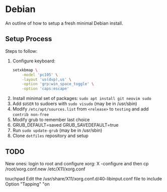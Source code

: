 # Debian

An outline of how to setup a fresh minimal Debian install.

## Setup Process

Steps to follow:
1. Configure keyboard:
   ```sh
   setxkbmap \
       -model 'pc105' \
       -layout 'us(dvp),us' \
       -option 'grp:win_space_toggle' \
       -option 'caps:escape'
   ```
2. Install minimal set of packages: `sudo apt install git neovim sudo`
3. Add `$USER` to sudoers with `sudo visudo` (may be in /usr/sbin)
4. Modify `/etc/apt/sources.list` from `<release>` to `testing`
   and add `contrib non-free`
5. Modify grub to remember last choice
  1. GRUB\_DEFAULT=saved
     GRUB\_SAVEDEFAULT=true
  2. Run `sudo update-grub` (may be in /usr/sbin)
6. Clone `dotfiles` repository and setup

## TODO

New ones:
login to root and configure xorg: X -configure and then cp /root/xorg.conf.new
/etc/X11/xorg.conf

touchpad
Edit the /usr/share/X11/xorg.conf.d/40-libinput.conf file to include
    Option "Tapping" "on
